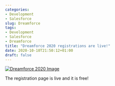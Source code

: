```yaml
---
categories:
- Development
- Salesforce
slug: Dreamforce
tags:
- Development
- Salesforce
- Dreamforce
title: "Dreamforce 2020 registrations are live!"
date: 2020-10-10T21:50:12+01:00
draft: false
---
```


[![Dreamforce 2020 Image](https://c1.sfdcstatic.com/content/dam/web/en_us/events-master/dreamforcetoyou2020/df2u-logo.png)](https://www.salesforce.com/dreamforce/)

The registration page is live and it is free!
